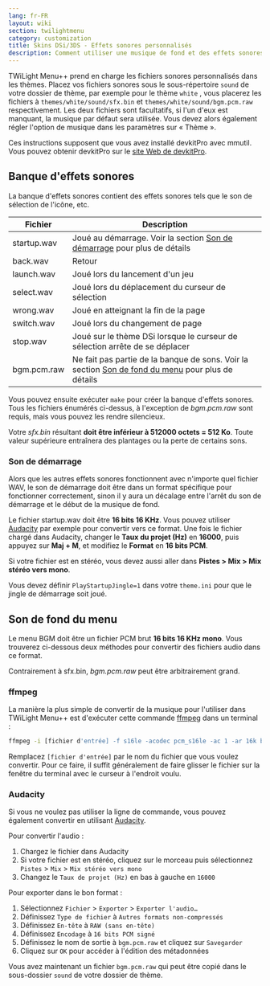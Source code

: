 ```yaml
---
lang: fr-FR
layout: wiki
section: twilightmenu
category: customization
title: Skins DSi/3DS - Effets sonores personnalisés
description: Comment utiliser une musique de fond et des effets sonores personnalisés dans les skins DSi et 3DS pour TWiLight Menu++
---
```


TWiLight Menu++ prend en charge les fichiers sonores personnalisés dans les thèmes. Placez vos fichiers sonores sous le sous-répertoire `sound` de votre dossier de thème, par exemple pour le thème `white` , vous placerez les fichiers à `themes/white/sound/sfx.bin` et `themes/white/sound/bgm.pcm.raw` respectivement. Les deux fichiers sont facultatifs, si l'un d'eux est manquant, la musique par défaut sera utilisée. Vous devez alors également régler l'option de musique dans les paramètres sur « Thème ».

Ces instructions supposent que vous avez installé devkitPro avec mmutil. Vous pouvez obtenir devkitPro sur le [site Web de devkitPro](https://devkitpro.org/wiki/Getting_Started).

## Banque d'effets sonores
La banque d'effets sonores contient des effets sonores tels que le son de sélection de l'icône, etc.

| Fichier     | Description                                                                                                    |
| ----------- | -------------------------------------------------------------------------------------------------------------- |
| startup.wav | Joué au démarrage. Voir la section [Son de démarrage](#startup-sound) pour plus de détails                     |
| back.wav    | Retour                                                                                                         |
| launch.wav  | Joué lors du lancement d'un jeu                                                                                |
| select.wav  | Joué lors du déplacement du curseur de sélection                                                               |
| wrong.wav   | Joué en atteignant la fin de la page                                                                           |
| switch.wav  | Joué lors du changement de page                                                                                |
| stop.wav    | Joué sur le thème DSi lorsque le curseur de sélection arrête de se déplacer                                    |
| bgm.pcm.raw | Ne fait pas partie de la banque de sons. Voir la section [Son de fond du menu](#menu-bgm) pour plus de détails |

Vous pouvez ensuite exécuter `make` pour créer la banque d'effets sonores. Tous les fichiers énumérés ci-dessus, à l'exception de *bgm.pcm.raw* sont requis, mais vous pouvez les rendre silencieux.

Votre *sfx.bin* résultant **doit être inférieur à 512000 octets = 512 Ko**. Toute valeur supérieure entraînera des plantages ou la perte de certains sons.

### Son de démarrage
Alors que les autres effets sonores fonctionnent avec n'importe quel fichier WAV, le son de démarrage doit être dans un format spécifique pour fonctionner correctement, sinon il y aura un décalage entre l'arrêt du son de démarrage et le début de la musique de fond.

Le fichier startup.wav doit être **16 bits 16 KHz**. Vous pouvez utiliser [Audacity](https://www.audacityteam.org/download/) par exemple pour convertir vers ce format. Une fois le fichier chargé dans Audacity, changer le **Taux du projet (Hz)** en **16000**, puis appuyez sur **Maj + M**, et modifiez le **Format** en **16 bits PCM**.

Si votre fichier est en stéréo, vous devez aussi aller dans **Pistes > Mix > Mix stéréo vers mono**.

Vous devez définir `PlayStartupJingle=1` dans votre `theme.ini` pour que le jingle de démarrage soit joué.


## Son de fond du menu
Le menu BGM doit être un fichier PCM brut **16 bits 16 KHz mono**. Vous trouverez ci-dessous deux méthodes pour convertir des fichiers audio dans ce format.

Contrairement à sfx.bin, *bgm.pcm.raw* peut être arbitrairement grand.

### ffmpeg
La manière la plus simple de convertir de la musique pour l'utiliser dans TWiLight Menu++ est d'exécuter cette commande [ffmpeg](https://ffmpeg.org) dans un terminal :

```bash
ffmpeg -i [fichier d'entrée] -f s16le -acodec pcm_s16le -ac 1 -ar 16k bgm.pcm.raw
```

Remplacez `[fichier d'entrée]` par le nom du fichier que vous voulez convertir. Pour ce faire, il suffit généralement de faire glisser le fichier sur la fenêtre du terminal avec le curseur à l'endroit voulu.

### Audacity
Si vous ne voulez pas utiliser la ligne de commande, vous pouvez également convertir en utilisant [Audacity](https://www.audacityteam.org/download/).

Pour convertir l'audio :
1. Chargez le fichier dans Audacity
1. Si votre fichier est en stéréo, cliquez sur le morceau puis sélectionnez `Pistes` > `Mix` > `Mix stéréo vers mono`
1. Changez le `Taux de projet (Hz)` en bas à gauche en `16000`

Pour exporter dans le bon format :
1. Sélectionnez `Fichier` > `Exporter` > `Exporter l'audio…`
1. Définissez `Type de fichier` à `Autres formats non-compressés`
1. Définissez `En-tête` à `RAW (sans en-tête)`
1. Définissez `Encodage` à `16 bits PCM signé`
1. Définissez le nom de sortie à `bgm.pcm.raw` et cliquez sur `Savegarder`
1. Cliquez sur `OK` pour accéder à l'édition des métadonnées

Vous avez maintenant un fichier `bgm.pcm.raw` qui peut être copié dans le sous-dossier `sound` de votre dossier de thème.
